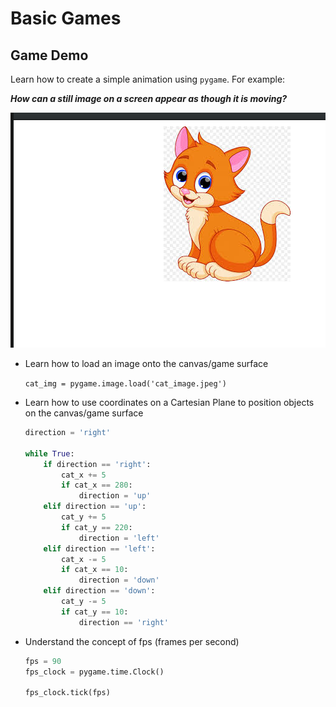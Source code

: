 # Basic Games

## Game Demo

Learn how to create a simple animation using ```pygame```. For example:

**_How can a still image on a screen appear as though it is moving?_**

![Make a still cat image appear as though it is moving aroung](static_files/img/simple_cat_animation.png)

* Learn how to load an image onto the canvas/game surface

    ```cat_img = pygame.image.load('cat_image.jpeg')```

* Learn how to use coordinates on a Cartesian Plane to position objects on the canvas/game surface

    ```python
    direction = 'right'

    while True:
        if direction == 'right':
            cat_x += 5
            if cat_x == 280:
                direction = 'up'
        elif direction == 'up':
            cat_y += 5
            if cat_y == 220:
                direction = 'left'
        elif direction == 'left':
            cat_x -= 5
            if cat_x == 10:
                direction = 'down'
        elif direction == 'down':
            cat_y -= 5
            if cat_y == 10:
                direction == 'right'
    ```

* Understand the concept of fps (frames per second)

    ```python
    fps = 90
    fps_clock = pygame.time.Clock()

    fps_clock.tick(fps)
    ```
